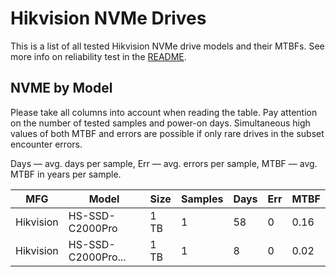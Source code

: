 Hikvision NVMe Drives
=====================

This is a list of all tested Hikvision NVMe drive models and their MTBFs. See more
info on reliability test in the [README](https://github.com/linuxhw/SMART).

NVME by Model
------------

Please take all columns into account when reading the table. Pay attention on the
number of tested samples and power-on days. Simultaneous high values of both MTBF
and errors are possible if only rare drives in the subset encounter errors.

Days   — avg. days per sample,
Err    — avg. errors per sample,
MTBF   — avg. MTBF in years per sample.

| MFG       | Model              | Size   | Samples | Days  | Err   | MTBF   |
|-----------|--------------------|--------|---------|-------|-------|--------|
| Hikvision | HS-SSD-C2000Pro    | 1 TB   | 1       | 58    | 0     | 0.16   |
| Hikvision | HS-SSD-C2000Pro... | 1 TB   | 1       | 8     | 0     | 0.02   |
